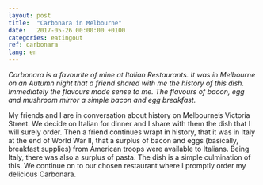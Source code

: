 ```yaml
---
layout: post
title:  "Carbonara in Melbourne"
date:   2017-05-26 00:00:00 +0100
categories: eatingout
ref: carbonara
lang: en
---
```


*Carbonara is a favourite of mine at Italian Restaurants. It was in Melbourne on an Autumn night that a friend shared with me the history of this dish. Immediately the flavours made sense to me. The flavours of bacon, egg and mushroom mirror a simple bacon and egg breakfast.*

My friends and I are in conversation about history on Melbourne’s Victoria Street. We decide on Italian for dinner and I share with them the dish that I will surely order. Then a friend continues wrapt in history, that it was in Italy at the end of World War II, that a surplus of bacon and eggs (basically, breakfast supplies) from American troops were available to Italians. Being Italy, there was also a surplus of pasta. The dish is a simple culmination of this. We continue on to our chosen restaurant where I promptly order my delicious Carbonara.
